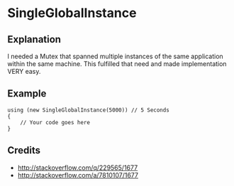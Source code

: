 SingleGlobalInstance
================

Explanation
-----------
I needed a Mutex that spanned multiple instances of the same application within the same machine.
This fulfilled that need and made implementation VERY easy.

Example
-------

    using (new SingleGlobalInstance(5000)) // 5 Seconds
    {
        // Your code goes here
    }


Credits 
-------
- http://stackoverflow.com/q/229565/1677
- http://stackoverflow.com/a/7810107/1677
